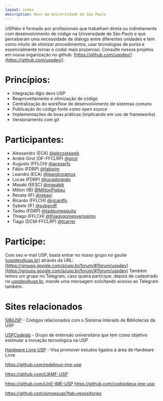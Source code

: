 ```yaml
---
layout: index
description: devs da Universidade de São Paulo
---
```


*USPdev* é formado por profissionais que trabalham direta ou indiretamente com desenvolvimento
de código na Universidade de São Paulo e que perceberam uma necessidade de diálogo entre 
diferentes unidades e tem como intuito de otimizar procedimentos, usar tecnologias de ponta e 
essencialmente tornar o *codar* mais prazeroso. Consulte nossos projetos em nossa organização
no github: [https://github.com/uspdev/](https://github.com/uspdev/). 

# Princípios:

 - Integração d@s devs USP
 - Reaproveitamento e otimização de código
 - Centralização do workflow de desenvolvimento de sistemas comuns
 - Publicação do código fonte como *open source*
 - Implementações de boas práticas (implicando em uso de frameworks)
 - Versionamento com git

# Participantes:

 - Alessandro (ECA) [@alecostaweb](https://github.com/alecostaweb)
 - André Girol (DF-FFCLRP) [@girol](https://github.com/girol)
 - Augusto (FFLCH) [@acesarfs](https://github.com/acesarfs)
 - Fábio (FDRP) [@fabiojm](https://github.com/fabiojm)
 - Leandro (ECA) [@leandroramos](https://github.com/leandroramos)
 - Lucas (FDRP) [@lucasbrando](https://github.com/lucasbrando)
 - Masaki (EESC) [@masakik](https://github.com/masakik) 
 - Milton (IB) [@MiltonPlebeu](https://github.com/MiltonPlebeu)
 - Renata (IF) [@rekavi](https://github.com/rekavi)
 - Ricardo (FFLCH) [@ricardfo](https://github.com/ricardfo)
 - Sybele (IF) [@sybgroff](https://github.com/sybgroff)
 - Tadeu (FDRP) [@tadeumesquita](https://github.com/tadeumesquita)
 - Thiago (FFLCH) [@thiagogomesverissimo](https://github.com/thiagogomesverissimo)
 - Tiago (DCM-FFCLRP) [@tcarrer](https://github.com/tcarrer)
 
# Participe: 
 
Com seu e-mail USP, basta entrar no nosso grupo no gsuite (uspdev@usp.br) através da URL:
[https://groups.google.com/a/usp.br/forum/#!forum/uspdev](https://groups.google.com/a/usp.br/forum/#!forum/uspdev)
Também temos um grupo no Telegram, caso queira participar, depois de cadastrado no uspdev@usp.br, 
mande uma mensagem solicitando acesso ao Telegram também. 

# Sites relacionados

[SIBiUSP](https://github.com/SIBiUSP) - Códigos relacionados com o Sistema Interado de Bibliotecas da USP

[USPCodelab](https://github.com/uspcodelab) - Grupo de extensão universitária que tem como objetivo estimular a inovação tecnológica na USP

[Hardware Livre USP](https://github.com/HardwareLivreUSP) - Visa promover estudos ligados à área de Hardware Livre


https://github.com/redelinux-ime-usp

https://github.com/LIAMF-USP

https://github.com/LInE-IME-USP
https://github.com/codigoteca-ime-usp

https://github.com/simoesusp?tab=repositories